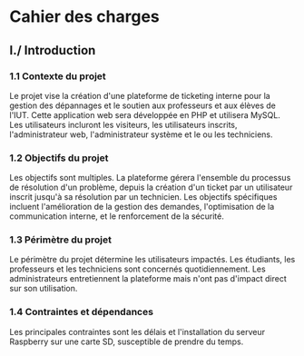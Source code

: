 # Cahier des charges

## I./ Introduction
### 1.1 Contexte du projet
Le projet vise la création d'une plateforme de ticketing interne pour la gestion des dépannages et le soutien aux professeurs et aux élèves de l'IUT. Cette application web sera développée en PHP et utilisera MySQL. Les utilisateurs incluront les visiteurs, les utilisateurs inscrits, l'administrateur web, l'administrateur système et le ou les techniciens.

### 1.2 Objectifs du projet
Les objectifs sont multiples. La plateforme gérera l'ensemble du processus de résolution d'un problème, depuis la création d'un ticket par un utilisateur inscrit jusqu'à sa résolution par un technicien. Les objectifs spécifiques incluent l'amélioration de la gestion des demandes, l'optimisation de la communication interne, et le renforcement de la sécurité.

### 1.3 Périmètre du projet
Le périmètre du projet détermine les utilisateurs impactés. Les étudiants, les professeurs et les techniciens sont concernés quotidiennement. Les administrateurs entretiennent la plateforme mais n'ont pas d'impact direct sur son utilisation.

### 1.4 Contraintes et dépendances
Les principales contraintes sont les délais et l'installation du serveur Raspberry sur une carte SD, susceptible de prendre du temps.

